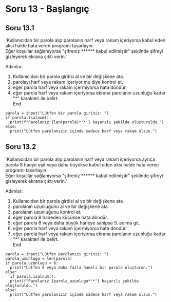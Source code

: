 # Soru 13 - Başlangıç

## Soru 13.1

'Kullanıcıdan bir parola alıp parolanın harf veya rakam içeriyorsa kabul eden aksi halde hata veren programı tasarlayın. <br>
Eğer koşullar sağlanıyorsa "şifreniz ****** kabul edilmiştir" şeklinde şifreyi gizleyerek ekrana çıktı verin.'

Adımlar:
1. Kullanıcıdan bir parola girdisi al ve bir değişkene ata.
2. parolayı harf veya rakam içeriyor mu diye kontrol et.
3. eğer parola harf veya rakam içermiyorsa hata döndür.
4. eğer parola harf veya rakam içeriyorsa ekrana parolanın uzunluğu kadar "*" karakteri ile belirt. <br>
End

```
parola = input("Lütfen bir parola giriniz: ")
if parola.isalnum():
  print(f"Parolanız {len(parola)*'*'} başarılı şekilde oluşturuldu.")
else:
  print("Lütfen parolanızın içinde sadece harf veya rakam olsun.")
```

## Soru 13.2


'Kullanıcıdan bir parola alıp parolanın harf veya rakam içeriyorsa ayrıca parola 8 haeye eşit veya daha büyükse kabul eden aksi halde hata veren programı tasarlayın. <br>
Eğer koşullar sağlanıyorsa "şifreniz ****** kabul edilmiştir" şeklinde şifreyi gizleyerek ekrana çıktı verin.'

Adımlar:
1. Kullanıcıdan bir parola girdisi al ve bir değişkene ata
2. parolanın uzunluğunu al ve bir değişkene ata
3. parolanın uzunluğunu kontrol et.
4. eğer parola 8 haneden küçükse hata döndür.
5. eğer parola 8 veya daha büyük haneye sahipse 5. adıma git.
6. eğer parola harf veya rakam içermiyorsa hata döndür.
7. eğer parola harf veya rakam içeriyorsa ekrana parolanın uzunluğu kadar "*" karakteri ile belirt. <br>
End

```
parola = input("Lütfen parolanızı giriniz: ")
parola_uzunlugu = len(parola)
if parola_uzunlugu < 8:
  print("Lütfen 8 veya daha fazla haneli bir parola oluşturun.")
else:
  if parola.isalnum():
  print(f"Parolanız {parola_uzunlugu*'*'} başarılı şekilde oluşturuldu.")
else:
  print("Lütfen parolanızın içinde sadece harf veya rakam olsun.")
  
```
